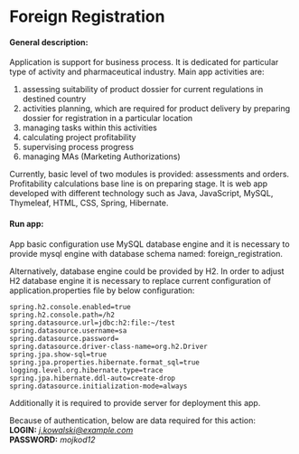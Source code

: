 

# Foreign Registration

#### General description:
Application is support for business process. It is dedicated for particular type of activity and pharmaceutical industry. Main app activities are: 
1.	assessing suitability of product  dossier for current regulations in destined country
2.	activities planning, which are required for product delivery by preparing dossier for registration in a particular location 
3.	managing tasks within this activities
4.	calculating project profitability
5.	supervising process progress
6.	managing MAs (Marketing Authorizations)

Currently, basic level of two modules is provided: assessments and orders. Profitability calculations base line is on preparing stage.
It is web app developed with different technology such as Java, JavaScript, MySQL, Thymeleaf, HTML, CSS, Spring, Hibernate.


#### Run app:   
App basic configuration use MySQL database engine and it is necessary to provide mysql engine with database schema named: foreign_registration. 

Alternatively, database engine could be provided by H2. In order to adjust H2 database engine it is necessary to replace current configuration of application.properties file by below configuration:

~~~
spring.h2.console.enabled=true
spring.h2.console.path=/h2
spring.datasource.url=jdbc:h2:file:~/test
spring.datasource.username=sa
spring.datasource.password=
spring.datasource.driver-class-name=org.h2.Driver
spring.jpa.show-sql=true
spring.jpa.properties.hibernate.format_sql=true
logging.level.org.hibernate.type=trace
spring.jpa.hibernate.ddl-auto=create-drop
spring.datasource.initialization-mode=always
~~~

Additionally it is required to provide server for deployment this app.

Because of authentication, below are data required for this action:  
__LOGIN:__ *j.kowalski@example.com*  
__PASSWORD:__ *mojkod12*
